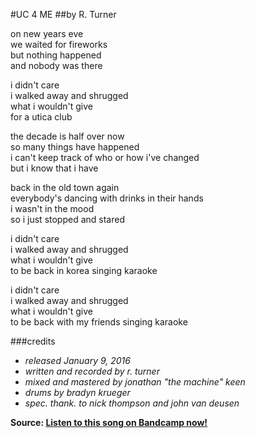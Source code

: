 #UC 4 ME
##by R. Turner

on new years eve  
we waited for fireworks  
but nothing happened  
and nobody was there   


i didn't care  
i walked away and shrugged  
what i wouldn't give  
for a utica club  


the decade is half over now  
so many things have happened  
i can't keep track of who or how i've changed  
but i know that i have  


back in the old town again  
everybody's dancing with drinks in their hands  
i wasn't in the mood  
so i just stopped and stared  


i didn't care  
i walked away and shrugged  
what i wouldn't give  
to be back in korea singing karaoke  


i didn't care  
i walked away and shrugged  
what i wouldn't give  
to be back with my friends singing karaoke  

###credits
+ _released January 9, 2016_
+ _written and recorded by r. turner_ 
+ _mixed and mastered by jonathan "the machine" keen_ 
+ _drums by bradyn krueger_ 
+ _spec. thank. to nick thompson and john van deusen_

**Source: [Listen to this song on Bandcamp now!](https://rturner.bandcamp.com)**

